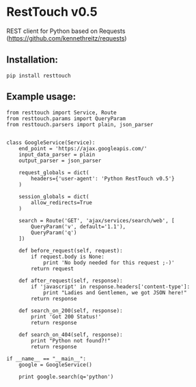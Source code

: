 RestTouch v0.5
=========
REST client for Python based on Requests (https://github.com/kennethreitz/requests)

## Installation:
    pip install resttouch

## Example usage:
    from resttouch import Service, Route
    from resttouch.params import QueryParam
    from resttouch.parsers import plain, json_parser


    class GoogleService(Service):
        end_point = 'https://ajax.googleapis.com/'
        input_data_parser = plain
        output_parser = json_parser

        request_globals = dict(
            headers={'user-agent': 'Python RestTouch v0.5'}
        )

        session_globals = dict(
            allow_redirects=True
        )

        search = Route('GET', 'ajax/services/search/web', [
            QueryParam('v', default='1.1'),
            QueryParam('q')
        ])

        def before_request(self, request):
            if request.body is None:
                print 'No body needed for this request ;-)'
            return request

        def after_request(self, response):
            if 'javascript' in response.headers['content-type']:
                print "Ladies and Gentlemen, we got JSON here!"
            return response

        def search_on_200(self, response):
            print 'Got 200 Status!'
            return response

        def search_on_404(self, response):
            print "Python not found?!"
            return response

    if __name__ == "__main__":
        google = GoogleService()

        print google.search(q='python')
